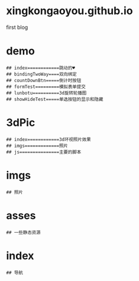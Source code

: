 # xingkongaoyou.github.io
first blog
# demo
    ## index============跳动的♥
    ## bindingTwoWay====双向绑定
    ## countDownBtn=====倒计时按钮
    ## formTest=========模拟表单提交
    ## lunbotu==========3d旋转轮播图
    ## showHideTest=====单选按钮的显示和隐藏 
# 3dPic
    ## index============3d环视照片效果
    ## imgs=============照片
    ## js===============主要的脚本
# imgs 
    ## 照片
# asses 
    ## 一些静态资源
# index 
    ## 导航

